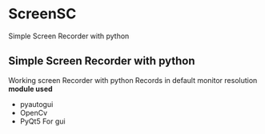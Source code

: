 # ScreenSC
Simple Screen Recorder with python

## **Simple Screen Recorder with python**

Working screen Recorder with python
Records in default monitor resolution
**module used**
- pyautogui 
- OpenCv 
- PyQt5 For gui

